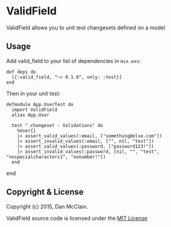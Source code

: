 # ValidField

ValidField allows you to unit test changesets defined on a model

## Usage

Add valid_field to your list of dependencies in `mix.exs`:

    def deps do
      [{:valid_field, "~> 0.1.0", only: :test}]
    end

Then in your unit test:

    defmodule App.UserTest do
      import ValidField
      alias App.User

      test ".changeset - Validations" do
        %User{}
        |> assert_valid_values(:email, ["something@else.com"])
        |> assert_invalid_values(:email, ["", nil, "test"])
        |> assert_valid_values(:password, ["password123!"])
        |> assert_invalid_values(:password, [nil, "", "test", "nospecialcharacters1", "nonumber!"])
      end
   end

## Copyright & License

Copyright (c) 2015, Dan McClain.

ValidField source code is licensed under the [MIT License](http://opensource.org/licenses/MIT)
